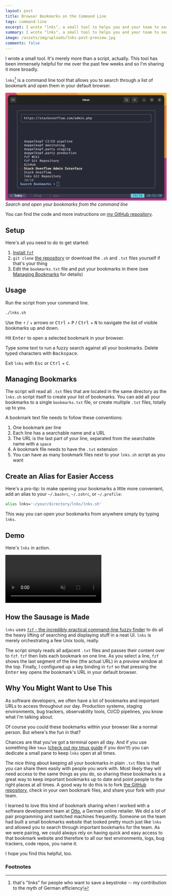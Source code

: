 ```yaml
---
layout: post
title: Browser Bookmarks on the Command Line
tags: command-line
excerpt: I wrote "lnks", a small tool to helps you and your team to search through and open browser bookmarks from the command line
summary: I wrote "lnks", a small tool to helps you and your team to search through and open browser bookmarks from the command line
image: /assets/img/uploads/lnks-post-preview.jpg
comments: false
---
```


I wrote a small tool. It's merely more than a script, actually. This tool has been immensely helpful for me over the past few weeks and so I'm sharing it more broadly.

`lnks`[^1] is a command line tool that allows you to search through a list of bookmark and open them in your default browser.

![a screenshot of lnks in action](/assets/img/uploads/lnks.jpg)
_Search and open your bookmarks from the command line_

You can find the code and more instructions on [my GitHub repository](https://github.com/hamvocke/lnks).

## Setup
Here's all you need to do to get started:

1. [Install `fzf`](https://github.com/junegunn/fzf#installation)
2. `git clone` [the repository](https://github.com/hamvocke/lnks) or download the `.sh` and `.txt` files yourself if that's your thing
3. Edit the `bookmarks.txt` file and put your bookmarks in there (see [Managing Bookmarks](#managing-bookmarks) for details)

## Usage
Run the script from your command line.

```bash
./lnks.sh
```

Use the <kbd>↑</kbd> / <kbd>↓</kbd> arrows or <kbd>Ctrl</kbd> + <kbd>P</kbd> / <kbd>Ctrl</kbd> + <kbd>N</kbd> to navigate the list of visible bookmarks up and down.

Hit <kbd>Enter</kbd> to open a selected bookmark in your browser.

Type some text to run a fuzzy search against all your bookmarks. Delete typed characters with <kbd>Backspace</kbd>.

Exit `lnks` with <kbd>Esc</kbd> or <kbd>Ctrl</kbd> + <kbd>C</kbd>.

## Managing Bookmarks
The script will read all `.txt` files that are located in the same directory as the `lnks.sh` script itself to create your list of bookmarks. You can add all your bookmarks to a single `bookmarks.txt` file, or create multiple `.txt` files, totally up to you.

A bookmark text file needs to follow these conventions:

1. One bookmark per line
2. Each line has a searchable name and a URL
3. The URL is the last part of your line, separated from the searchable name with a `space`
4. A bookmark file needs to have the `.txt` extension
5. You can have as many bookmark files next to your `lnks.sh` script as you want

## Create an Alias for Easier Access
Here's a pro-tip: to make opening your bookmarks a little more convenient, add an alias to your `~/.bashrc`, `~/.zshrc`, or `~/.profile`:

```bash
alias lnks='~/your/directory/lnks/lnks.sh'
```

This way you can open your bookmarks from anywhere simply by typing `lnks`.

## Demo
Here's `lnks` in action.

<video src="/assets/video/lnks.webm" autoplay loop muted playsinline controls></video>

## How the Sausage is Made

`lnks` uses [`fzf` - the incredibly practical command-line fuzzy finder](https://github.com/junegunn/fzf) to do all the heavy lifting of searching and displaying stuff in a neat UI. `lnks` is merely orchestrating a few Unix tools, really.

The script simply reads all adjacent `.txt` files and passes their content over to `fzf`. `fzf` then lists each bookmark on one line. As you select a line, `fzf` shows the last segment of the line (the actual URL) in a _preview_ window at the top. Finally, I configured up a key binding in `fzf` so that pressing the <kbd>Enter</kbd> key opens the bookmark's URL in your default browser.


## Why You Might Want to Use This
As software developers, we often have a lot of bookmarks and important URLs to access throughout our day. Production systems, staging environments, bug trackers, observability tools, CI/CD pipelines, you know what I'm talking about.

Of course you could these bookmarks within your browser like a normal person. But where's the fun in that?

Chances are that you've got a terminal open all day. And if you use something like `tmux` ([check out my tmux guide](/blog/a-quick-and-easy-guide-to-tmux) if you don't!) you can dedicate a small pane to keep `lnks` open at all times.

The nice thing about keeping all your bookmarks in plain `.txt` files is that you can share them easily with people you work with. Most likely they will need access to the same things as you do, so sharing these bookmarks is a great way to keep important bookmarks up to date and point people to the right places at all times. A good way to do this is to fork [the GitHub repository](https://github.com/hamvocke/lnks), check in your own bookmark files, and share your fork with your team.

I learned to love this kind of bookmark sharing when I worked with a software development team at [Otto](https://www.otto.de), a German online retailer. We did a lot of pair programming and switched machines frequently. Someone on the team had built a small bookmarks website that looked pretty much just like `lnks` and allowed you to search through important bookmarks for the team. As we were pairing, we could always rely on having quick and easy access to that bookmark website and therefore to all our test environments, logs, bug trackers, code repos, you name it.

I hope you find this helpful, too.

### Footnotes

[^1]: that's "links" for people who want to save a keystroke -- my contribution to the myth of German efficiency!
